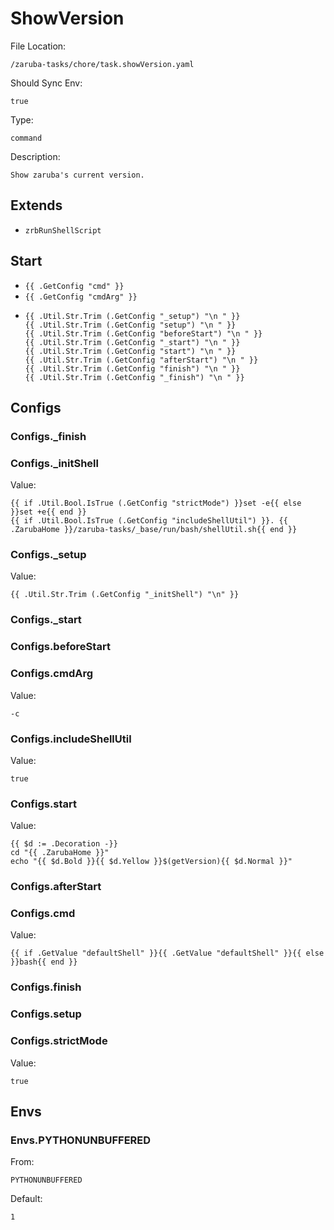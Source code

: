 
# ShowVersion

File Location:

    /zaruba-tasks/chore/task.showVersion.yaml

Should Sync Env:

    true

Type:

    command

Description:

    Show zaruba's current version.



## Extends

* `zrbRunShellScript`


## Start

* `{{ .GetConfig "cmd" }}`
* `{{ .GetConfig "cmdArg" }}`
*
    ```
    {{ .Util.Str.Trim (.GetConfig "_setup") "\n " }}
    {{ .Util.Str.Trim (.GetConfig "setup") "\n " }}
    {{ .Util.Str.Trim (.GetConfig "beforeStart") "\n " }}
    {{ .Util.Str.Trim (.GetConfig "_start") "\n " }}
    {{ .Util.Str.Trim (.GetConfig "start") "\n " }}
    {{ .Util.Str.Trim (.GetConfig "afterStart") "\n " }}
    {{ .Util.Str.Trim (.GetConfig "finish") "\n " }}
    {{ .Util.Str.Trim (.GetConfig "_finish") "\n " }}

    ```


## Configs


### Configs._finish


### Configs._initShell

Value:

    {{ if .Util.Bool.IsTrue (.GetConfig "strictMode") }}set -e{{ else }}set +e{{ end }}
    {{ if .Util.Bool.IsTrue (.GetConfig "includeShellUtil") }}. {{ .ZarubaHome }}/zaruba-tasks/_base/run/bash/shellUtil.sh{{ end }}



### Configs._setup

Value:

    {{ .Util.Str.Trim (.GetConfig "_initShell") "\n" }}


### Configs._start


### Configs.beforeStart


### Configs.cmdArg

Value:

    -c


### Configs.includeShellUtil

Value:

    true


### Configs.start

Value:

    {{ $d := .Decoration -}}
    cd "{{ .ZarubaHome }}"
    echo "{{ $d.Bold }}{{ $d.Yellow }}$(getVersion){{ $d.Normal }}"


### Configs.afterStart


### Configs.cmd

Value:

    {{ if .GetValue "defaultShell" }}{{ .GetValue "defaultShell" }}{{ else }}bash{{ end }}


### Configs.finish


### Configs.setup


### Configs.strictMode

Value:

    true


## Envs


### Envs.PYTHONUNBUFFERED

From:

    PYTHONUNBUFFERED

Default:

    1